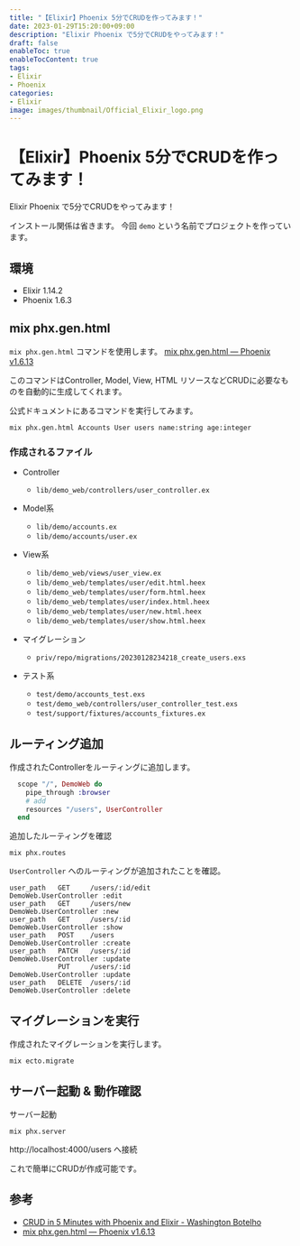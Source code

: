 ```yaml
---
title: "【Elixir】Phoenix 5分でCRUDを作ってみます！"
date: 2023-01-29T15:20:00+09:00
description: "Elixir Phoenix で5分でCRUDをやってみます！"
draft: false
enableToc: true
enableTocContent: true
tags: 
- Elixir
- Phoenix
categories: 
- Elixir
image: images/thumbnail/Official_Elixir_logo.png
---
```


# 【Elixir】Phoenix 5分でCRUDを作ってみます！
Elixir Phoenix で5分でCRUDをやってみます！

インストール関係は省きます。
今回 `demo` という名前でプロジェクトを作っています。

## 環境
* Elixir 1.14.2
* Phoenix 1.6.3

## mix phx.gen.html
`mix phx.gen.html` コマンドを使用します。
<a href="https://hexdocs.pm/phoenix/1.6.13/Mix.Tasks.Phx.Gen.Html.html" target="_blank" rel="nofollow noopener">mix phx.gen.html — Phoenix v1.6.13</a>

このコマンドはController, Model, View, HTML リソースなどCRUDに必要なものを自動的に生成してくれます。

公式ドキュメントにあるコマンドを実行してみます。
```
mix phx.gen.html Accounts User users name:string age:integer
```

### 作成されるファイル
* Controller
    * `lib/demo_web/controllers/user_controller.ex`
* Model系
    * `lib/demo/accounts.ex`
    * `lib/demo/accounts/user.ex`
* View系
    * `lib/demo_web/views/user_view.ex`
    * `lib/demo_web/templates/user/edit.html.heex`
    * `lib/demo_web/templates/user/form.html.heex`
    * `lib/demo_web/templates/user/index.html.heex`
    * `lib/demo_web/templates/user/new.html.heex`
    * `lib/demo_web/templates/user/show.html.heex`

* マイグレーション
    * `priv/repo/migrations/20230128234218_create_users.exs`

* テスト系
    * `test/demo/accounts_test.exs`
    * `test/demo_web/controllers/user_controller_test.exs`
    * `test/support/fixtures/accounts_fixtures.ex`

## ルーティング追加
作成されたControllerをルーティングに追加します。
```lib/demo_web/router.ex
  scope "/", DemoWeb do
    pipe_through :browser
    # add
    resources "/users", UserController
  end
```

追加したルーティングを確認
```
mix phx.routes
```

`UserController` へのルーティングが追加されたことを確認。
```
user_path   GET     /users/:id/edit                        DemoWeb.UserController :edit
user_path   GET     /users/new                             DemoWeb.UserController :new
user_path   GET     /users/:id                             DemoWeb.UserController :show
user_path   POST    /users                                 DemoWeb.UserController :create
user_path   PATCH   /users/:id                             DemoWeb.UserController :update
            PUT     /users/:id                             DemoWeb.UserController :update
user_path   DELETE  /users/:id                             DemoWeb.UserController :delete
```

## マイグレーションを実行
作成されたマイグレーションを実行します。
```
mix ecto.migrate
```

## サーバー起動 & 動作確認
サーバー起動
```
mix phx.server
```

http://localhost:4000/users へ接続

これで簡単にCRUDが作成可能です。

## 参考
* <a href="https://www.wbotelhos.com/crud-in-5-minutes-with-phoenix-and-elixir" target="_blank" rel="nofollow noopener">CRUD in 5 Minutes with Phoenix and Elixir - Washington Botelho</a>
* <a href="https://hexdocs.pm/phoenix/1.6.13/Mix.Tasks.Phx.Gen.Html.html" target="_blank" rel="nofollow noopener">mix phx.gen.html — Phoenix v1.6.13</a>
